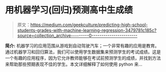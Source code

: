 # 用机器学习(回归)预测高中生成绩

> 原文：<https://medium.com/geekculture/predicting-high-school-students-grades-with-machine-learning-regression-3479781c185c?source=collection_archive---------0----------------------->

**简介:** 机器学习的应用范围从游戏到自动驾驶汽车；一个非常有趣的应用是教育。通过机器学习和回归算法，我们可以使用学生数据集来预测学生的考试成绩。这是一个有趣的应用程序，因为它允许教师能够在考试前预测学生的成绩，并找到方法来帮助那些预期表现不佳的学生。本文详细解释了如何使用 python 来…